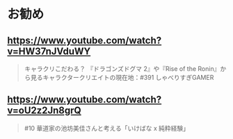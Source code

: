 # お勧め

## https://www.youtube.com/watch?v=HW37nJVduWY 

> キャラクリこだわる？ 『ドラゴンズドグマ 2』や『Rise of the Ronin』から見るキャラクタークリエイトの現在地：#391 しゃべりすぎGAMER 

## https://www.youtube.com/watch?v=oU2z2Jn8grQ

> #10 華道家の池坊美佳さんと考える「いけばな x 純粋経験」 
